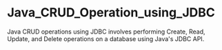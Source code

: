 # Java_CRUD_Operation_using_JDBC
Java CRUD operations using JDBC involves performing Create, Read, Update, and Delete operations on a database using Java's JDBC API.
